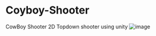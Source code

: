 # Coyboy-Shooter
CowBoy Shooter 
2D Topdown shooter using unity 
![image](https://user-images.githubusercontent.com/97820338/211952425-4ddb70a7-5dc1-4c63-8ad4-bd28d2a3a1f5.png)
